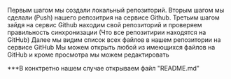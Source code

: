 Первым шагом мы создали локальный репозиторий.
Вторым шагом мы сделали (Push) нашего репозитрия на сервисе Github.
Третьим шагом зайдя на сервис Github находим свой репозиторий и проверяем правильность синхронизации (Что все репозитирии находятся на GitHub)
Далее мы видим список всех файлов в нашем репозитории на сервисе GitHub
Мы можем открыть любой из имеющихся файлов на GitHub и кроме просмотра мы можем редактировать 

***В конктретно нашем случае открываем файл "README.md"
